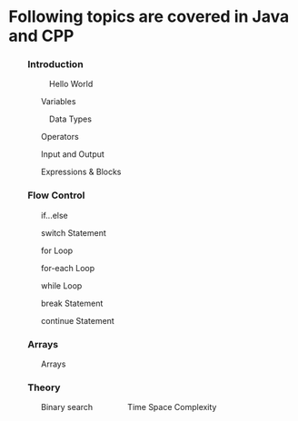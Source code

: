 # Following topics are covered in Java and CPP	
### `	 `Introduction
`		   `Hello World

`	  	 `Variables

`		   `Data Types

`	  	 `Operators
 
`	  	 `Input and Output

`	  	 `Expressions & Blocks

### `	 `Flow Control
`		 `if...else

`		 `switch Statement

`		 `for Loop

`		 `for-each Loop

`		 `while Loop

`		 `break Statement

`		 `continue Statement


### `	 `Arrays
`		 `Arrays

### `	 `Theory
`		 `Binary search
`		 `Time Space Complexity

